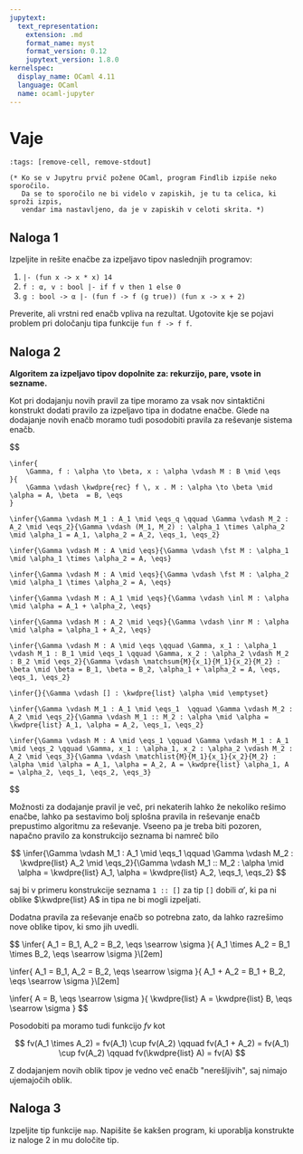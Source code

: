 ```yaml
---
jupytext:
  text_representation:
    extension: .md
    format_name: myst
    format_version: 0.12
    jupytext_version: 1.8.0
kernelspec:
  display_name: OCaml 4.11
  language: OCaml
  name: ocaml-jupyter
---
```


# Vaje

```{code-cell}
:tags: [remove-cell, remove-stdout]

(* Ko se v Jupytru prvič požene OCaml, program Findlib izpiše neko sporočilo.
   Da se to sporočilo ne bi videlo v zapiskih, je tu ta celica, ki sproži izpis,
   vendar ima nastavljeno, da je v zapiskih v celoti skrita. *)
```

## Naloga 1

Izpeljite in rešite enačbe za izpeljavo tipov naslednjih programov:

1. `|- (fun x -> x * x) 14`
2. `f : α, v : bool |- if f v then 1 else 0`
3. `g : bool -> α |- (fun f -> f (g true)) (fun x -> x + 2)`

Preverite, ali vrstni red enačb vpliva na rezultat. Ugotovite kje se pojavi problem pri določanju tipa funkcije `fun f -> f f`.

## Naloga 2

**Algoritem za izpeljavo tipov dopolnite za: rekurzijo, pare, vsote in sezname.**

Kot pri dodajanju novih pravil za tipe moramo za vsak nov sintaktični konstrukt dodati pravilo za izpeljavo tipa in dodatne enačbe.
Glede na dodajanje novih enačb moramo tudi posodobiti pravila za reševanje sistema enačb.

$$

    \infer{
        \Gamma, f : \alpha \to \beta, x : \alpha \vdash M : B \mid \eqs
    }{
        \Gamma \vdash \kwdpre{rec} f \, x . M : \alpha \to \beta \mid \alpha = A, \beta  = B, \eqs
    }

    \infer{\Gamma \vdash M_1 : A_1 \mid \eqs_q \qquad \Gamma \vdash M_2 : A_2 \mid \eqs_2}{\Gamma \vdash (M_1, M_2) : \alpha_1 \times \alpha_2 \mid \alpha_1 = A_1, \alpha_2 = A_2, \eqs_1, \eqs_2}

    \infer{\Gamma \vdash M : A \mid \eqs}{\Gamma \vdash \fst M : \alpha_1 \mid \alpha_1 \times \alpha_2 = A, \eqs}

    \infer{\Gamma \vdash M : A \mid \eqs}{\Gamma \vdash \fst M : \alpha_2 \mid \alpha_1 \times \alpha_2 = A, \eqs}

    \infer{\Gamma \vdash M : A_1 \mid \eqs}{\Gamma \vdash \inl M : \alpha \mid \alpha = A_1 + \alpha_2, \eqs}

    \infer{\Gamma \vdash M : A_2 \mid \eqs}{\Gamma \vdash \inr M : \alpha \mid \alpha = \alpha_1 + A_2, \eqs}

    \infer{\Gamma \vdash M : A \mid \eqs \qquad \Gamma, x_1 : \alpha_1 \vdash M_1 : B_1 \mid \eqs_1 \qquad \Gamma, x_2 : \alpha_2 \vdash M_2 : B_2 \mid \eqs_2}{\Gamma \vdash \matchsum{M}{x_1}{M_1}{x_2}{M_2} : \beta \mid \beta = B_1, \beta = B_2, \alpha_1 + \alpha_2 = A, \eqs, \eqs_1, \eqs_2}

    \infer{}{\Gamma \vdash [] : \kwdpre{list} \alpha \mid \emptyset}

    \infer{\Gamma \vdash M_1 : A_1 \mid \eqs_1  \qquad \Gamma \vdash M_2 : A_2 \mid \eqs_2}{\Gamma \vdash M_1 :: M_2 : \alpha \mid \alpha = \kwdpre{list} A_1, \alpha = A_2, \eqs_1, \eqs_2}

    \infer{\Gamma \vdash M : A \mid \eqs_1 \qquad \Gamma \vdash M_1 : A_1 \mid \eqs_2 \qquad \Gamma, x_1 : \alpha_1, x_2 : \alpha_2 \vdash M_2 : A_2 \mid \eqs_3}{\Gamma \vdash \matchlist{M}{M_1}{x_1}{x_2}{M_2} : \alpha \mid \alpha = A_1, \alpha = A_2, A = \kwdpre{list} \alpha_1, A = \alpha_2, \eqs_1, \eqs_2, \eqs_3}
$$

Možnosti za dodajanje pravil je več, pri nekaterih lahko že nekoliko rešimo enačbe, lahko pa sestavimo bolj splošna pravila in reševanje enačb prepustimo algoritmu za reševanje.
Vseeno pa je treba biti pozoren, napačno pravilo za konstrukcijo seznama bi namreč bilo

$$
    \infer{\Gamma \vdash M_1 : A_1 \mid \eqs_1  \qquad \Gamma \vdash M_2 : \kwdpre{list} A_2 \mid \eqs_2}{\Gamma \vdash M_1 :: M_2 : \alpha \mid \alpha = \kwdpre{list} A_1, \alpha = \kwdpre{list} A_2, \eqs_1, \eqs_2}
$$

saj bi v primeru konstrukcije seznama `1 :: []` za tip `[]` dobili $\alpha'$, ki pa ni oblike $\kwdpre{list} A$ in tipa ne bi mogli izpeljati.

Dodatna pravila za reševanje enačb so potrebna zato, da lahko razrešimo nove oblike tipov, ki smo jih uvedli.

$$
\infer{
  A_1 = B_1, A_2 = B_2, \eqs \searrow \sigma
}{
  A_1 \times A_2 = B_1 \times B_2, \eqs \searrow \sigma
}\\[2em]

\infer{
  A_1 = B_1, A_2 = B_2, \eqs \searrow \sigma
}{
  A_1 + A_2 = B_1 + B_2, \eqs \searrow \sigma
}\\[2em]

\infer{
  A = B, \eqs \searrow \sigma
}{
  \kwdpre{list} A = \kwdpre{list} B, \eqs \searrow \sigma
}
$$

Posodobiti pa moramo tudi funkcijo $fv$ kot

$$
  fv(A_1 \times A_2) = fv(A_1) \cup fv(A_2) \qquad fv(A_1 + A_2) = fv(A_1) \cup fv(A_2) \qquad fv(\kwdpre{list} A) = fv(A)
$$

Z dodajanjem novih oblik tipov je vedno več enačb "nerešljivih", saj nimajo ujemajočih oblik.






## Naloga 3

Izpeljite tip funkcije `map`. Napišite še kakšen program, ki uporablja konstrukte iz naloge 2 in mu določite tip.
